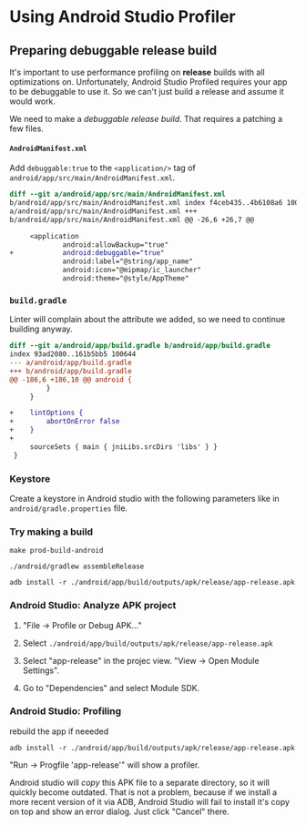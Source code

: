 # Using Android Studio Profiler

## Preparing debuggable release build

It's important to use performance profiling on **release** builds with all
optimizations on. Unfortunately, Android Studio Profiled requires your app to
be debuggable to use it. So we can't just build a release and assume it would
work.

We need to make a *debuggable release build*. That requires a patching a few
files.

#### `AndroidManifest.xml`

Add `debuggable:true` to the `<application/>` tag of `android/app/src/main/AndroidManifest.xml`.

```diff
diff --git a/android/app/src/main/AndroidManifest.xml
b/android/app/src/main/AndroidManifest.xml index f4ceb435..4b6108a6 100644 ---
a/android/app/src/main/AndroidManifest.xml +++
b/android/app/src/main/AndroidManifest.xml @@ -26,6 +26,7 @@

     <application
             android:allowBackup="true"
+            android:debuggable="true"
             android:label="@string/app_name"
             android:icon="@mipmap/ic_launcher"
             android:theme="@style/AppTheme"
```

### `build.gradle`

Linter will complain about the attribute we added, so we need to continue
building anyway.

```diff
diff --git a/android/app/build.gradle b/android/app/build.gradle
index 93ad2080..161b5bb5 100644
--- a/android/app/build.gradle
+++ b/android/app/build.gradle
@@ -186,6 +186,10 @@ android {
         }
     }

+    lintOptions {
+        abortOnError false
+    }
+
     sourceSets { main { jniLibs.srcDirs 'libs' } }
 }
```

### Keystore

Create a keystore in Android studio with the following parameters like in `android/gradle.properties` file.


### Try making a build

`make prod-build-android` 

`./android/gradlew assembleRelease`

`adb install -r ./android/app/build/outputs/apk/release/app-release.apk`


### Android Studio: Analyze APK project

1. "File -> Profile or Debug APK..."

1. Select `./android/app/build/outputs/apk/release/app-release.apk`

1. Select "app-release" in the projec view. "View -> Open Module Settings".

1. Go to "Dependencies" and select Module SDK.


### Android Studio: Profiling

rebuild the app if neeeded

`adb install -r ./android/app/build/outputs/apk/release/app-release.apk`

"Run -> Progfile 'app-release'" will show a profiler.

Android studio will *copy* this APK file to a separate directory, so it will
quickly become outdated. That is not a problem, because if we install a more
recent version of it via ADB, Android Studio will fail to install it's copy on
top and show an error dialog. Just click "Cancel" there.

